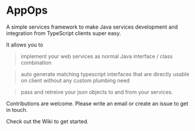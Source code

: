 # AppOps

A simple services framework to make Java services development and integration from TypeScript clients super easy. 

It allows you to 

> implement your web services as normal Java interface / class combination

> auto generate matching typescript interfaces that are directly usable on client without any custom plumbing need

> pass and retreive your json objects to and from your services. 

Contributions are welcome. Please write an email or create an issue to get in touch. 

Check out the Wiki to get started. 
